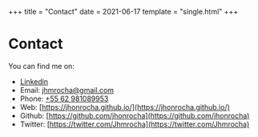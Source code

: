 +++
title = "Contact"
date = 2021-06-17
template = "single.html"
+++

# Contact 
You can find me on:
- [Linkedin](https://www.linkedin.com/in/jhonantans-moraes-rocha-949051105/)
- Email: <jhmrocha@gmail.com>
- Phone: [+55 62 981089953](tel:+5562981089953)
- Web: [https://jhonrocha.github.io/](https://jhonrocha.github.io/)
- Github: [https://github.com/jhonrocha](https://github.com/jhonrocha)
- Twitter: [https://twitter.com/Jhmrocha](https://twitter.com/Jhmrocha)
